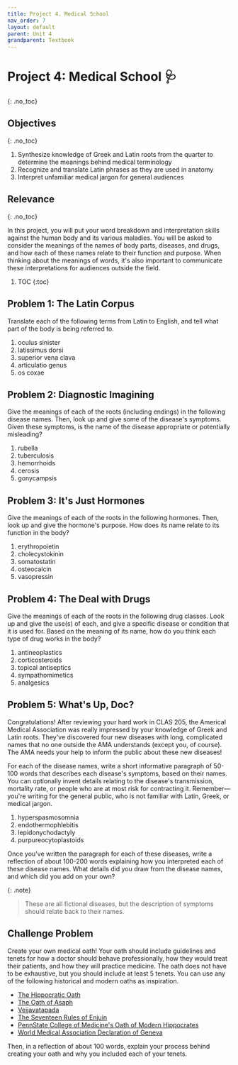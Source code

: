 ```yaml
---
title: Project 4. Medical School
nav_order: 7
layout: default
parent: Unit 4
grandparent: Textbook
---
```


# Project 4: Medical School 🩺
{: .no_toc}

## Objectives
{: .no_toc}
1. Synthesize knowledge of Greek and Latin roots from the quarter to determine the meanings behind medical terminology
2. Recognize and translate Latin phrases as they are used in anatomy
3. Interpret unfamiliar medical jargon for general audiences

## Relevance
{: .no_toc}

In this project, you will put your word breakdown and interpretation skills against the human body and its various maladies. You will be asked to consider the meanings of the names of body parts, diseases, and drugs, and how each of these names relate to their function and purpose. When thinking about the meanings of words, it's also important to communicate these interpretations for audiences outside the field.

1. TOC
{:toc}

## Problem 1: The Latin Corpus

Translate each of the following terms from Latin to English, and tell what part of the body is being referred to.

1. oculus sinister
2. latissimus dorsi
3. superior vena clava
4. articulatio genus
5. os coxae

## Problem 2: Diagnostic Imagining

Give the meanings of each of the roots (including endings) in the following disease names. Then, look up and give some of the disease's symptoms. Given these symptoms, is the name of the disease appropriate or potentially misleading?

1. rubella
2. tuberculosis
3. hemorrhoids
4. cerosis
5. gonycampsis

## Problem 3: It's Just Hormones

Give the meanings of each of the roots in the following hormones. Then, look up and give the hormone's purpose. How does its name relate to its function in the body?

1. erythropoietin
2. cholecystokinin
3. somatostatin
4. osteocalcin
5. vasopressin

## Problem 4: The Deal with Drugs

Give the meanings of each of the roots in the following drug classes. Look up and give the use(s) of each, and give a specific disease or condition that it is used for. Based on the meaning of its name, how do you think each type of drug works in the body?

1. antineoplastics
2. corticosteroids
3. topical antiseptics
4. sympathomimetics
5. analgesics

## Problem 5: What's Up, Doc?

Congratulations! After reviewing your hard work in CLAS 205, the Americal Medical Association was really impressed by your knowledge of Greek and Latin roots. They've discovered four new diseases with long, complicated names that no one outside the AMA understands (except you, of course). The AMA needs your help to inform the public about these new diseases!

For each of the disease names, write a short informative paragraph of 50-100 words that describes each disease's symptoms, based on their names. You can optionally invent details relating to the disease's transmission, mortality rate, or people who are at most risk for contracting it. Remember&mdash; you're writing for the general public, who is not familiar with Latin, Greek, or medical jargon.

1. hyperspasmosomnia
2. endothermophlebitis
3. lepidonychodactyly
4. purpureocytoplastoids

Once you've written the paragraph for each of these diseases, write a reflection of about 100-200 words explaining how you interpreted each of these disease names. What details did you draw from the disease names, and which did you add on your own?

{: .note}
> These are all fictional diseases, but the description of symptoms should relate back to their names.

## Challenge Problem

Create your own medical oath! Your oath should include guidelines and tenets for how a doctor should behave professionally, how they would treat their patients, and how they will practice medicine. The oath does not have to be exhaustive, but you should include at least 5 tenets. You can use any of the following historical and modern oaths as inspiration.

- [The Hippocratic Oath](https://www.perseus.tufts.edu/hopper/text?doc=Perseus%3atext%3a1999.01.0252)
- [The Oath of Asaph](https://en.wikipedia.org/wiki/Sefer_Refuot#Oath_of_Asaph_text)
- [Vejjavatapada](https://en.wikipedia.org/wiki/Vejjavatapada#English_Translation)
- [The Seventeen Rules of Enjuin](https://en.wikipedia.org/wiki/Seventeen_Rules_of_Enjuin)
- [PennState College of Medicine's Oath of Modern Hippocrates](https://students.med.psu.edu/md-students/oath/)
- [World Medical Association Declaration of Geneva](https://www.wma.net/policies-post/wma-declaration-of-geneva/)

Then, in a reflection of about 100 words, explain your process behind creating your oath and why you included each of your tenets.

<!-- - What do these oaths have in common? Do these align with "universal" ethical values in medical practice?
- How do these oaths differ? Consider the historical, cultural, and religious contexts surrounding each oath. What might these differences tell you about the identity of a doctor in each culture?
- Do the tenets of each oath align with how you think doctors should act professionally? Why or why not? -->